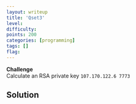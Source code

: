 ```yaml
---
layout: writeup
title: 'Qset3'
level:
difficulty:
points: 200
categories: [programming]
tags: []
flag:
---
```

**Challenge**   
Calculate an RSA private key `107.170.122.6 7773`

## Solution
